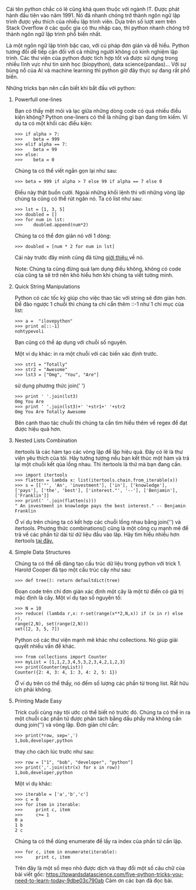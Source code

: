 Cái tên python chắc có lẽ cũng khá quen thuộc với ngành IT. Được phát hành đầu tiên vào năm 1991. Nó đã nhanh chóng trở thành ngôn ngữ lập trình được yêu thích của nhiều lập trình viên.
Dựa trên số lượt xem trên Stack Overflow ở các quốc gia có thu nhập cao, thì python nhanh chóng trở thành ngôn ngữ lập trình phổ biến nhất.

   Là một  ngôn ngữ lập trình bậc cao, với cú pháp đơn giản và dễ hiểu. Python tương đối dễ tiếp cận đối với cả những người không có kinh nghiệm lập trình. Các thư viện của python được tích hợp tốt và được sử dụng trong nhiều lĩnh vực như tin sinh học (biopython), data science(pandas)... Với sự bùng nổ của AI và machine learning thì python giờ đây thực sự đang rất phổ biến.
    
    
   Những tricks bạn nên cần biết khi bắt đầu với python:
   
   1. Powerfull one-lines


        Bạn có thấy mệt mỏi và lạc giữa những dòng code có quá nhiều điều kiện không?
        Python one-liners có thể là những gì bạn đang tìm kiếm.
        Ví dụ ta có một khối các điều kiện:
        ```
        >>> if alpha > 7:
        >>>    beta = 999
        >>> elif alpha == 7:
        >>>    beta = 99
        >>> else:
        >>>    beta = 0
        ```
        Chúng ta có thể viết ngắn gọn lại như sau:
        ```
        >>> beta = 999 if alpha > 7 else 99 if alpha == 7 else 0
        ```
        Điều này thật buồn cười. Ngoài những khối lệnh thì với những vòng lặp chúng ta cũng có thể rút ngăn nó.
        Ta có list như sau:
        ```
        >>> lst = [1, 3, 5]
        >>> doubled = [] 
        >>> for num in lst:
        >>>    doubled.append(num*2)
        ```
        
        Chúng ta có thể đơn giản nó với 1 dòng:
        ```
        >>> doubled = [num * 2 for num in lst]
        ```
        Cái này trước đây mình cũng đã từng [giới thiệu ](https://viblo.asia/p/su-dung-listcomprehensions-trong-python-OeVKBDdylkW) về nó.
        
        Note: Chúng ta cũng đừng quá lạm dụng điều không, không có code của cũng ta sẽ trở nên khó hiểu hơn khi chúng ta viết tường minh.


2. Quick String Manipulations

    Python có các tốc ký giúp cho việc thao tác với string sẽ đơn giản hơn.
    Để đảo ngược 1 chuỗi thì chúng ta chỉ cẩn thêm ::-1 như 1 chỉ  mục của list:
    ```
    >>> a =  "ilovepython" 
    >>> print a[::-1] 
    nohtypevoli
    ```
    Bạn cũng có thể áp dụng với chuỗi số nguyên. 

    Một ví dụ khác: in ra một chuỗi với các biến xác định trước.
    ```
    >>> str1 = "Totally"
    >>> str2 = "Awesome"
    >>> lst3 = ["Omg", "You", "Are"]
    ```
    sử dụng phương thức join(' ')
    ```
    >>> print ' '.join(lst3)
    Omg You Are
    >>> print ' '.join(lst3)+' '+str1+' '+str2
    Omg You Are Totally Awesome
    ```
    Bên cạnh thao tác chuỗi thì chúng  ta cần tìm hiểu thêm về regex để đạt được hiệu quả hơn.
3. Nested Lists Combination

    itertools là các hàm  tạo các vòng lặp để lặp hiệu quả. Đây có lẽ là thư viện yêu thích của tôi. Hãy tưởng tượng nếu bạn kết thúc một hàm và trả lại một chuỗi kết qủa  lồng nhau. Thì itertools là thứ mà bạn đang cần.
    ```
    >>> import itertools
    >>> flatten = lambda x: list(itertools.chain.from_iterable(x))
    >>> s = [['"', 'An', 'investment'], ['in'], ['knowledge'], ['pays'], ['the', 'best'], ['interest."', '--'], ['Benjamin'], ['Franklin']]
    >>> print(' '.join(flatten(s)))
    " An investment in knowledge pays the best interest." -- Benjamin Franklin
    ```
    Ở ví dụ trên chúng ta có kết hợp các chuỗi lồng nhau bằng join('') và itertools.
    Phương thức combinations() cũng là một  công cụ mạnh mẽ để trả về các phần tử dài từ dữ liệu đầu vào lăp. Hãy tìm hiểu nhiều hơn itertools [tại đây.](https://docs.python.org/3/library/itertools.html)

4. Simple Data Structures

    Chúng ta có thể dễ dàng tạo cấu trúc dữ liệu trong python với trick 1. Harold Cooper đã tạo một cấu trúc cây như sau:
    ```
    >>> def tree(): return defaultdict(tree)
    ```
    Đoạn code  trên chỉ đơn giản xác định một cây là một từ điển có giá trị mặc định là cây. 
    Một ví dụ tạo số nguyên tố:
    ```
    >>> N = 10
    >>> reduce( (lambda r,x: r-set(range(x**2,N,x)) if (x in r) else r), 
    range(2,N), set(range(2,N)))
    set([2, 3, 5, 7])
    ```
    Python có các thư viện mạnh mẽ khác như collections. Nó giúp giải quyết nhiều vấn đề khác.
    ```
    >>> from collections import Counter
    >>> myList = [1,1,2,3,4,5,3,2,3,4,2,1,2,3]
    >>> print(Counter(myList))
    Counter({2: 4, 3: 4, 1: 3, 4: 2, 5: 1})

    ```
    Ở ví dụ trên có thể thấy, nó đếm số lượng các phần từ trong list. Rất hữu ích phải không.

5. Printing Made Easy

    Trick cuối cùng này tôi ước có  thể biết nó trước đó. Chúng ta có thể in ra một chuỗi các phần tử được phân tách bằng dấu phẩy mà không cần dung join('') và vòng lặp. Đơn giản chỉ cần:
    ```
    >>> print(*row, sep=',')
    1,bob,developer,python
    ```
     thay cho cách lúc trước như sau:
     ```
     >>> row = ["1", "bob", "developer", "python"]
    >>> print(','.join(str(x) for x in row))
    1,bob,developer,python
     ```
    Một ví dụ khác:
    ```
    >>> iterable = ['a','b','c']
    >>> c = 0 
    >>> for item in iterable: 
    >>>     print c, item 
    >>>     c+= 1
    0 a
    1 b
    2 c
    ```
    Chúng ta có thể dùng enumerate để lấy ra index của phần tử cần lặp.
    ```
    >>> for c, item in enumerate(iterable):
    >>>     print c, item
    ```

    Trên đây là một số mẹo nhỏ được dịch và thay đổi một số câu chữ của bài viết gốc:
    https://towardsdatascience.com/five-python-tricks-you-need-to-learn-today-9dbe03c790ab
   Cảm ơn các bạn đã đọc bài.
